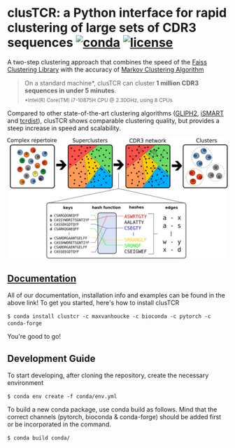 # clusTCR: a Python interface for rapid clustering of large sets of CDR3 sequences [![conda](https://anaconda.org/maxvanhoucke/clustcr/badges/installer/conda.svg)](https://anaconda.org/maxvanhoucke/clustcr) [![license](https://anaconda.org/maxvanhoucke/clustcr/badges/license.svg)](https://anaconda.org/maxvanhoucke/clustcr)

A two-step clustering approach that combines the speed of the [Faiss Clustering Library](https://github.com/facebookresearch/faiss) with the accuracy of [Markov Clustering Algorithm](https://micans.org/mcl/)

>On a standard machine*, clusTCR can cluster **1 million CDR3 sequences in under 5 minutes**.  
<sub>*Intel(R) Core(TM) i7-10875H CPU @ 2.30GHz, using 8 CPUs</sub>

Compared to other state-of-the-art clustering algorithms ([GLIPH2](http://50.255.35.37:8080/),  [iSMART](https://github.com/s175573/iSMART) and [tcrdist](https://github.com/kmayerb/tcrdist3)), clusTCR shows comparable clustering quality, but provides a steep increase in speed and scalability.  

<p align="center">
  <img src="results/figures/workflow.jpg" alt="drawing" width="800"/>
</p>


## [Documentation](https://svalkiers.github.io/clusTCR/)

All of our documentation, installation info and examples can be found in the above link!
To get you started, here's how to install clusTCR

```
$ conda install clustcr -c maxvanhoucke -c bioconda -c pytorch -c conda-forge
```

You're good to go!

## Development Guide

To start developing, after cloning the repository, create the necessary environment

```
$ conda env create -f conda/env.yml
```

To build a new conda package, use conda build as follows. 
Mind that the correct channels (pytorch, bioconda & conda-forge) should be added first or be incorporated in the command.

```
$ conda build conda/
```



